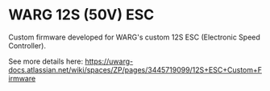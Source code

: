 # WARG 12S (50V) ESC 

Custom firmware developed for WARG's custom 12S ESC (Electronic Speed Controller).

See more details here: https://uwarg-docs.atlassian.net/wiki/spaces/ZP/pages/3445719099/12S+ESC+Custom+Firmware